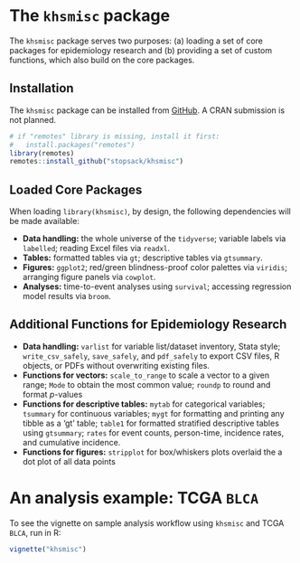 
<!-- README.md is generated from README.Rmd. Please edit that file -->

# The `khsmisc` package

<!-- badges: start -->

<!-- badges: end -->

The `khsmisc` package serves two purposes: (a) loading a set of core
packages for epidemiology research and (b) providing a set of custom
functions, which also build on the core packages.

## Installation

The `khsmisc` package can be installed from
[GitHub](https://github.com/stopsack/khsmisc). A CRAN submission is not
planned.

``` r
# if "remotes" library is missing, install it first:
#   install.packages("remotes")
library(remotes)
remotes::install_github("stopsack/khsmisc")
```

## Loaded Core Packages

When loading `library(khsmisc)`, by design, the following dependencies
will be made available:

  - **Data handling:** the whole universe of the `tidyverse`; variable
    labels via `labelled`; reading Excel files via `readxl`.
  - **Tables:** formatted tables via `gt`; descriptive tables via
    `gtsummary`.
  - **Figures:** `ggplot2`; red/green blindness-proof color palettes via
    `viridis`; arranging figure panels via `cowplot`.
  - **Analyses:** time-to-event analyses using `survival`; accessing
    regression model results via `broom`.

## Additional Functions for Epidemiology Research

  - **Data handling:** `varlist` for variable list/dataset inventory,
    Stata style; `write_csv_safely`, `save_safely`, and `pdf_safely` to
    export CSV files, R objects, or PDFs without overwriting existing
    files.
  - **Functions for vectors:** `scale_to_range` to scale a vector to a
    given range; `Mode` to obtain the most common value; `roundp` to
    round and format *p*-values
  - **Functions for descriptive tables:** `mytab` for categorical
    variables; `tsummary` for continuous variables; `mygt` for
    formatting and printing any tibble as a ‘gt’ table; `table1` for
    formatted stratified descriptive tables using `gtsummary`; `rates`
    for event counts, person-time, incidence rates, and cumulative
    incidence.
  - **Functions for figures:** `stripplot` for box/whiskers plots
    overlaid the a dot plot of all data points

# An analysis example: TCGA `BLCA`

To see the vignette on sample analysis workflow using `khsmisc` and TCGA
`BLCA`, run in R:

``` r
vignette("khsmisc")
```
